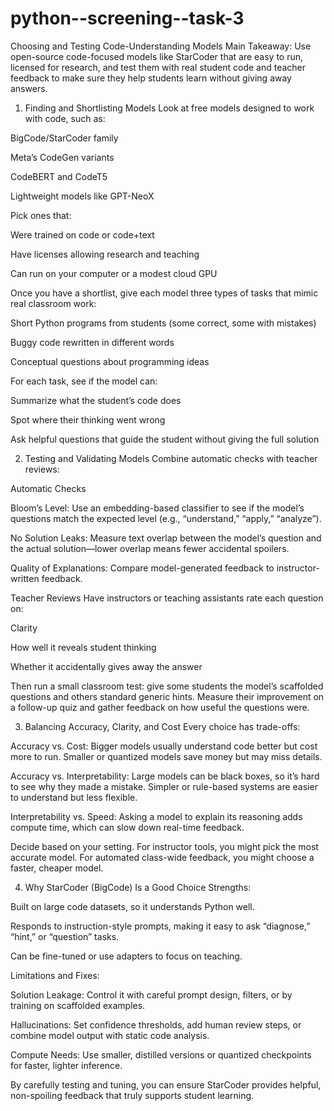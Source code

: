 # python--screening--task-3
Choosing and Testing Code-Understanding Models
Main Takeaway: Use open-source code-focused models like StarCoder that are easy to run, licensed for research, and test them with real student code and teacher feedback to make sure they help students learn without giving away answers.

1. Finding and Shortlisting Models
Look at free models designed to work with code, such as:

BigCode/StarCoder family

Meta’s CodeGen variants

CodeBERT and CodeT5

Lightweight models like GPT-NeoX

Pick ones that:

Were trained on code or code+text

Have licenses allowing research and teaching

Can run on your computer or a modest cloud GPU

Once you have a shortlist, give each model three types of tasks that mimic real classroom work:

Short Python programs from students (some correct, some with mistakes)

Buggy code rewritten in different words

Conceptual questions about programming ideas

For each task, see if the model can:

Summarize what the student’s code does

Spot where their thinking went wrong

Ask helpful questions that guide the student without giving the full solution

2. Testing and Validating Models
Combine automatic checks with teacher reviews:

Automatic Checks

Bloom’s Level: Use an embedding-based classifier to see if the model’s questions match the expected level (e.g., “understand,” “apply,” “analyze”).

No Solution Leaks: Measure text overlap between the model’s question and the actual solution—lower overlap means fewer accidental spoilers.

Quality of Explanations: Compare model-generated feedback to instructor-written feedback.

Teacher Reviews
Have instructors or teaching assistants rate each question on:

Clarity

How well it reveals student thinking

Whether it accidentally gives away the answer

Then run a small classroom test: give some students the model’s scaffolded questions and others standard generic hints. Measure their improvement on a follow-up quiz and gather feedback on how useful the questions were.

3. Balancing Accuracy, Clarity, and Cost
Every choice has trade-offs:

Accuracy vs. Cost: Bigger models usually understand code better but cost more to run. Smaller or quantized models save money but may miss details.

Accuracy vs. Interpretability: Large models can be black boxes, so it’s hard to see why they made a mistake. Simpler or rule-based systems are easier to understand but less flexible.

Interpretability vs. Speed: Asking a model to explain its reasoning adds compute time, which can slow down real-time feedback.

Decide based on your setting. For instructor tools, you might pick the most accurate model. For automated class-wide feedback, you might choose a faster, cheaper model.

4. Why StarCoder (BigCode) Is a Good Choice
Strengths:

Built on large code datasets, so it understands Python well.

Responds to instruction-style prompts, making it easy to ask “diagnose,” “hint,” or “question” tasks.

Can be fine-tuned or use adapters to focus on teaching.

Limitations and Fixes:

Solution Leakage: Control it with careful prompt design, filters, or by training on scaffolded examples.

Hallucinations: Set confidence thresholds, add human review steps, or combine model output with static code analysis.

Compute Needs: Use smaller, distilled versions or quantized checkpoints for faster, lighter inference.

By carefully testing and tuning, you can ensure StarCoder provides helpful, non-spoiling feedback that truly supports student learning.
